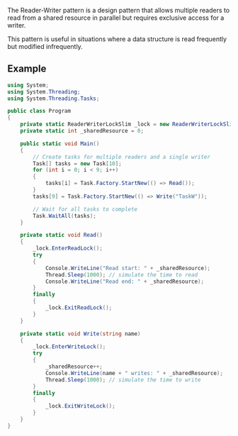 The Reader-Writer pattern is a design pattern that allows multiple readers to read from a shared resource in parallel but requires exclusive access for a writer. 

This pattern is useful in situations where a data structure is read frequently but modified infrequently.

## Example

```csharp
using System;
using System.Threading;
using System.Threading.Tasks;

public class Program
{
    private static ReaderWriterLockSlim _lock = new ReaderWriterLockSlim();
    private static int _sharedResource = 0;

    public static void Main()
    {
        // Create tasks for multiple readers and a single writer
        Task[] tasks = new Task[10];
        for (int i = 0; i < 9; i++)
        {
            tasks[i] = Task.Factory.StartNew(() => Read());
        }
        tasks[9] = Task.Factory.StartNew(() => Write("TaskW"));

        // Wait for all tasks to complete
        Task.WaitAll(tasks);
    }

    private static void Read()
    {
        _lock.EnterReadLock();
        try
        {
            Console.WriteLine("Read start: " + _sharedResource);
            Thread.Sleep(1000); // simulate the time to read
            Console.WriteLine("Read end: " + _sharedResource);
        }
        finally
        {
            _lock.ExitReadLock();
        }
    }

    private static void Write(string name)
    {
        _lock.EnterWriteLock();
        try
        {
            _sharedResource++;
            Console.WriteLine(name + " writes: " + _sharedResource);
            Thread.Sleep(1000); // simulate the time to write
        }
        finally
        {
            _lock.ExitWriteLock();
        }
    }
}
```